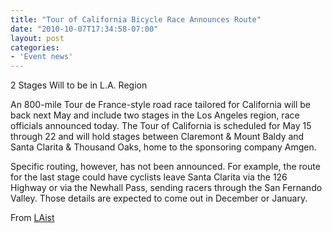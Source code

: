 ```yaml
---
title: "Tour of California Bicycle Race Announces Route"
date: "2010-10-07T17:34:58-07:00"
layout: post
categories:
- 'Event news'
---
```


2 Stages Will to be in L.A. Region

An 800-mile Tour de France-style road race tailored for California will be back next May and include two stages in the Los Angeles region, race officials announced today. The Tour of California is scheduled for May 15 through 22 and will hold stages between Claremont &amp; Mount Baldy and Santa Clarita &amp; Thousand Oaks, home to the sponsoring company Amgen.

Specific routing, however, has not been announced. For example, the route for the last stage could have cyclists leave Santa Clarita via the 126 Highway or via the Newhall Pass, sending racers through the San Fernando Valley. Those details are expected to come out in December or January.

From [LAist](https://laist.com/2010/10/07/tour_of_california_bicycle_race.php)